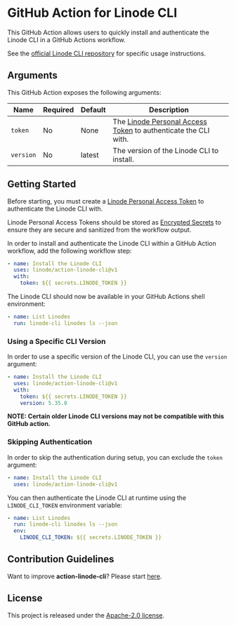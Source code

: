 # GitHub Action for Linode CLI

This GitHub Action allows users to quickly install and authenticate the Linode CLI in a GitHub Actions workflow.

See the [official Linode CLI repository](https://github.com/linode/linode-cli) for specific usage instructions.

## Arguments

This GitHub Action exposes the following arguments:

| Name      | Required | Default | Description                                                                                                                                |
|-----------|----------|---------|--------------------------------------------------------------------------------------------------------------------------------------------|
| `token`   | No       | None    | The [Linode Personal Access Token](https://www.linode.com/docs/products/tools/api/guides/manage-api-tokens/) to authenticate the CLI with. |
| `version` | No       | latest  | The version of the Linode CLI to install.                                                                                                  |

## Getting Started

Before starting, you must create a [Linode Personal Access Token](https://www.linode.com/docs/products/tools/api/guides/manage-api-tokens/) to authenticate the Linode CLI with.

Linode Personal Access Tokens should be stored as [Encrypted Secrets](https://docs.github.com/en/actions/security-guides/encrypted-secrets) to ensure they are secure and sanitized from the workflow output. 

In order to install and authenticate the Linode CLI within a GitHub Action workflow, 
add the following workflow step:

```yaml
- name: Install the Linode CLI
  uses: linode/action-linode-cli@v1
  with:
    token: ${{ secrets.LINODE_TOKEN }}
```

The Linode CLI should now be available in your GitHub Actions shell environment:

```yaml
- name: List Linodes
  run: linode-cli linodes ls --json
```

### Using a Specific CLI Version

In order to use a specific version of the Linode CLI, you can use the `version` argument:

```yaml
- name: Install the Linode CLI
  uses: linode/action-linode-cli@v1
  with:
    token: ${{ secrets.LINODE_TOKEN }}
    version: 5.35.0
```

**NOTE: Certain older Linode CLI versions may not be compatible with this GitHub action.**

### Skipping Authentication

In order to skip the authentication during setup, you can exclude the `token` argument:

```yaml
- name: Install the Linode CLI
  uses: linode/action-linode-cli@v1
```

You can then authenticate the Linode CLI at runtime using the `LINODE_CLI_TOKEN` environment variable:

```yaml
- name: List Linodes
  run: linode-cli linodes ls --json
  env:
    LINODE_CLI_TOKEN: ${{ secrets.LINODE_TOKEN }}
```


## Contribution Guidelines

Want to improve **action-linode-cli**? Please start [here](CONTRIBUTING.md).

## License

This project is released under the [Apache-2.0 license](./LICENSE).